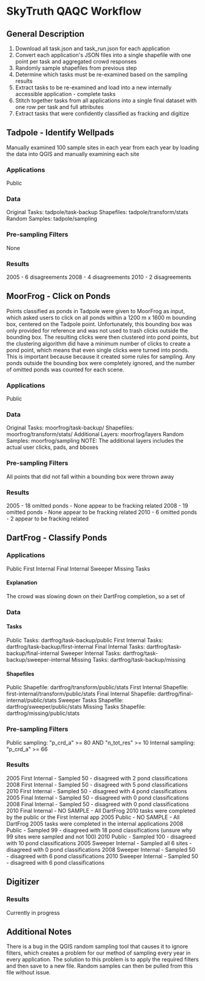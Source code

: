 SkyTruth QAQC Workflow
======================



General Description
-------------------
1. Download all task.json and task_run.json for each application
2. Convert each application's JSON files into a single shapefile with one point per task and aggregated crowd responses
3. Randomly sample shapefiles from previous step
4. Determine which tasks must be re-examined based on the sampling results
5. Extract tasks to be re-examined and load into a new internally accessible application - complete tasks
6. Stitch together tasks from all applications into a single final dataset with one row per task and full attributes
7. Extract tasks that were confidently classified as fracking and digitize



Tadpole - Identify Wellpads
---------------------------
Manually examined 100 sample sites in each year from each year by loading the data into QGIS and manually examining each site

### Applications ###
Public

### Data ###
Original Tasks: tadpole/task-backup
Shapefiles: tadpole/transform/stats
Random Samples: tadpole/sampling

### Pre-sampling Filters ###
None

### Results ###
2005 - 6 disagreements
2008 - 4 disagreements
2010 - 2 disagreements



MoorFrog - Click on Ponds
--------------------------
Points classified as ponds in Tadpole were given to MoorFrog as input, which asked users to click on all ponds within a 1200 m x 1600 m bounding box, centered on the Tadpole point.  Unfortunately, this bounding box was only provided for reference and was not used to trash clicks outside the bounding box.  The resulting clicks were then clustered into pond points, but the clustering algorithm did have a minimum number of clicks to create a pond point, which means that even single clicks were turned into ponds.
This is important because because it created some rules for sampling.  Any ponds outside the bounding box were completely ignored, and the number of omitted ponds was counted for each scene.

### Applications ###
Public

### Data ###
Original Tasks: moorfrog/task-backup/
Shapefiles: moorfrog/transform/stats/
Additional Layers: moorfrog/layers
Random Samples: moorfrog/sampling
NOTE: The additional layers includes the actual user clicks, pads, and bboxes

### Pre-sampling Filters ###
All points that did not fall within a bounding box were thrown away

### Results ###
2005 - 18 omitted ponds - None appear to be fracking related
2008 - 19 omitted ponds - None appear to be fracking related
2010 - 6 omitted ponds - 2 appear to be fracking related



DartFrog - Classify Ponds
-------------------------

### Applications ###
Public
First Internal
Final Internal
Sweeper
Missing Tasks

#### Explanation ####
The crowd was slowing down on their DartFrog completion, so a set of

### Data ###

#### Tasks ####
Public Tasks: dartfrog/task-backup/public
First Internal Tasks: dartfrog/task-backup/first-internal
Final Internal Tasks: dartfrog/task-backup/final-internal
Sweeper Internal Tasks: dartfrog/task-backup/sweeper-internal
Missing Tasks: dartfrog/task-backup/missing

#### Shapefiles ####
Public Shapefile: dartfrog/transform/public/stats
First Internal Shapefile: first-internal/transform/public/stats
Final Internal Shapefile: dartfrog/final-internal/public/stats
Sweeper Tasks Shapefile: dartfrog/sweeper/public/stats
Missing Tasks Shapefile: dartfrog/missing/public/stats

### Pre-sampling Filters ###
Public sampling: "p_crd_a" >= 80 AND "n_tot_res" >= 10
Internal sampling: "p_crd_a" >= 66

### Results ###
2005 First Internal - Sampled 50 - disagreed with 2 pond classifications
2008 First Internal - Sampled 50 - disagreed with 5 pond classifications
2010 First Internal - Sampled 50 - disagreed with 4 pond classifications
2005 Final Internal - Sampled 50 - disagreed with 0 pond classifications
2008 Final Internal - Sampled 50 - disagreed with 0 pond classifications
2010 Final Internal - NO SAMPLE - All DartFrog 2010 tasks were completed by the public or the First Internal app
2005 Public - NO SAMPLE - All DartFrog 2005 tasks were completed in the internal applications
2008 Public - Sampled 99 - disagreed with 18 pond classifications (unsure why 99 sites were sampled and not 100)
2010 Public - Sampled 100 - disagreed with 10 pond classifications
2005 Sweeper Internal - Sampled all 6 sites - disagreed with 0 pond classifications
2008 Sweeper Internal - Sampled 50 - disagreed with 6 pond classifications
2010 Sweeper Internal - Sampled 50 - disagreed with 6 pond classifications



Digitizer
---------

### Results ###
Currently in progress



Additional Notes
----------------
There is a bug in the QGIS random sampling tool that causes it to ignore filters, which creates a problem for our method of sampling every year in every application.  The solution to this problem is to apply the required filters and then save to a new file.  Random samples can then be pulled from this file without issue.